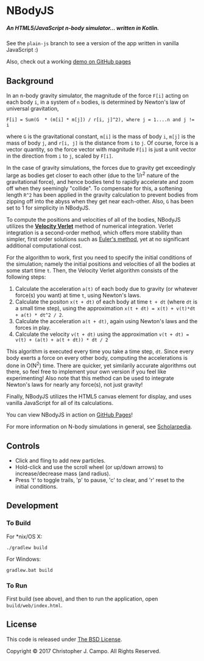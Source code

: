 # NBodyJS

##### An HTML5/JavaScript n-body simulator... written in Kotlin.

See the `plain-js` branch to see a version of the app written in vanilla JavaScript :)

Also, check out a working [demo on GitHub pages](http://ccampo133.github.com/NBodyJS)

## Background

In an n-body gravity simulator, the magnitude of the force `F[i]` acting on each body `i`, in a system of `n` bodies, is determined by Newton's law of universal gravitation,

    F[i] = Sum(G  * (m[i] * m[j]) / r[i, j]^2), where j = 1....n and j != i

where `G` is the gravitational constant, `m[i]` is the mass of body `i`, `m[j]` is the mass of body `j`, and `r[i, j]` is the distance from `i` to `j`.  Of course, force is a vector quantity, so the force vector with magnitude `F[i]` is just a unit vector in the direction from `i` to `j`, scaled by `F[i]`.

In the case of gravity simulations, the forces due to gravity get exceedingly large as bodies get closer to each other (due to the 1/r<sup>2</sup> nature of the gravitational force), and hence bodies tend to rapidly accelerate and zoom off when they seemingly "collide". To compensate for this, a softening length `R^2` has been applied in the gravity calculation to prevent bodies from zipping off into the abyss when they get near each-other.  Also, `G` has been set to 1 for simplicity in NBodyJS.

To compute the positions and velocities of all of the bodies, NBodyJS utilizes the [**Velocity Verlet**](http://en.wikipedia.org/wiki/Verlet_integration#Velocity_Verlet) method of numerical integration.  Verlet integration is a second-order method, which offers more stability than simpler, first order solutions such as [Euler's method](http://en.wikipedia.org/wiki/Euler_method), yet at no significant additional computational cost.

For the algorithm to work, first you need to specify the initial conditions of the simulation; namely the initial positions and velocities of all the bodies at some start time `t`.  Then, the Velocity Verlet algorithm consists of the following steps:

1. Calculate the acceleration `a(t)` of each body due to gravity (or whatever force(s) you want) at time `t`, using Newton's laws.
2. Calculate the positon `x(t + dt)` of each body at time `t + dt` (where `dt` is a small time step), using the approximation `x(t + dt) = x(t) + v(t)*dt + a(t) * dt^2 / 2`.
3. Calculate the acceleration `a(t + dt)`, again using Newton's laws and the forces in play.
4. Calculate the velocity `v(t + dt)` using the approximation `v(t + dt) = v(t) + (a(t) + a(t + dt)) * dt / 2`

This algorithm is executed every time you take a time step, `dt`.  Since every body exerts a force on every other body, computing the accelerations is done in O(N<sup>2</sup>) time.  There are quicker, yet similarily accurate algorithms out there, so feel free to implement your own version if you feel like experimenting!  Also note that this method can be used to integrate Newton's laws for nearly any force(s), not just gravity!

Finally, NBodyJS utilizes the HTML5 canvas element for display, and uses vanilla JavaScript for all of its calculations.

You can view NBodyJS in action on [GitHub Pages](http://ccampo133.github.io/NBodyJS/)!

For more information on N-body simulations in general, see [Scholarpedia](http://www.scholarpedia.org/article/N-body_simulations_(gravitational)).

## Controls

* Click and fling to add new particles.
* Hold-click and use the scroll wheel (or up/down arrows) to increase/decrease mass (and radius).
* Press 't' to toggle trails, 'p' to pause, 'c' to clear, and 'r' reset to the initial conditions.

## Development

### To Build

For *nix/OS X:

    ./gradlew build
    
For Windows:

    gradlew.bat build

### To Run

First build (see above), and then to run the application, open `build/web/index.html`.

## License
This code is released under [The BSD License](https://github.com/ccampo133/NBodyJS/blob/gh-pages/LICENSE.txt).

Copyright &copy; 2017 Christopher J. Campo. All Rights Reserved.
